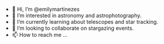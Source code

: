 - 👋 Hi, I’m @emilymartinezes
- 👀 I’m interested in astronomy and astrophotography.
- 🌱 I’m currently learning about telescopes and star tracking.
- 💞️ I’m looking to collaborate on stargazing events.
- 📫 How to reach me ...

<!---
emilymartinezes/emilymartinezes is a ✨ special ✨ repository because its `README.md` (this file) appears on your GitHub profile.
You can click the Preview link to take a look at your changes.
--->

